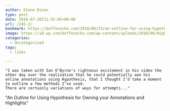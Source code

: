 ```yaml
---
author: Glenn Dixon
type: post
date: 2018-07-26T11:55:05+00:00
url: /245-2/
bookmark: https://boffosocko.com/2018/06/23/an-outline-for-using-hypothesis-for-owning-your-annotations-and-highlights/
image: https://i0.wp.com/boffosocko.com/wp-content/uploads/2018/06/Highlight-example.png
categories:
  - Uncategorized
tags:
  - links

---
```

    "I was taken with Ian O’Byrne’s righteous excitement in his video the other day over the realization that he could potentially own his online annotations using Hypothesis, that I thought I’d take a moment to outline a few methods I’ve used.
    There are certainly variations of ways for attempti..."

"An Outline for Using Hypothesis for Owning your Annotations and Highlights"